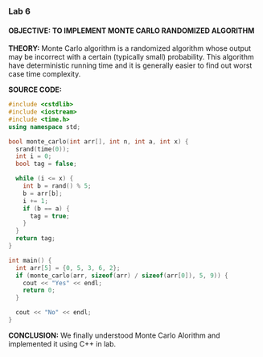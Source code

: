 ### Lab 6
#### **OBJECTIVE:** TO IMPLEMENT MONTE CARLO RANDOMIZED ALGORITHM

**THEORY:** Monte Carlo algorithm is a randomized algorithm whose output may be incorrect with a certain (typically small) probability. This algorithm have deterministic running time and it is generally easier to find out worst case time complexity.

**SOURCE CODE:**
```cpp
#include <cstdlib>
#include <iostream>
#include <time.h>
using namespace std;

bool monte_carlo(int arr[], int n, int a, int x) {
  srand(time(0));
  int i = 0;
  bool tag = false;

  while (i <= x) {
    int b = rand() % 5;
    b = arr[b];
    i += 1;
    if (b == a) {
      tag = true;
    }
  }
  return tag;
}

int main() {
  int arr[5] = {0, 5, 3, 6, 2};
  if (monte_carlo(arr, sizeof(arr) / sizeof(arr[0]), 5, 9)) {
    cout << "Yes" << endl;
    return 0;
  }

  cout << "No" << endl;
}
```

**CONCLUSION:** We finally understood Monte Carlo Alorithm and implemented it using C++ in lab.
